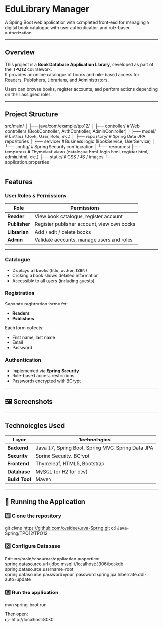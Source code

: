 # EduLibrary Manager

A Spring Boot web application with completed front-end for managing a digital book catalogue with user authentication and role-based authorization.

---

## Overview

This project is a **Book Database Application Library**, developed as part of the **TPO12** coursework.  
It provides an online catalogue of books and role-based access for Readers, Publishers, Librarians, and Administrators.

Users can browse books, register accounts, and perform actions depending on their assigned roles.

---

## Project Structure

src/main/
│
├── java/com/example/tpo12/
│   ├── controller/       # Web controllers (BookController, AuthController, AdminController)
│   ├── model/            # Entities (Book, User, Role, etc.)
│   ├── repository/       # Spring Data JPA repositories
│   ├── service/          # Business logic (BookService, UserService)
│   └── config/           # Spring Security configuration
│
└── resources/
    ├── templates/        # Thymeleaf views (catalogue.html, login.html, register.html, admin.html, etc.)
    ├── static/           # CSS / JS / images
    └── application.properties

---

## Features

### User Roles & Permissions
| Role        | Permissions |
|--------------|-------------|
| **Reader**    | View book catalogue, register account |
| **Publisher** | Register publisher account, view own books |
| **Librarian** | Add / edit / delete books |
| **Admin**     | Validate accounts, manage users and roles |

---

### Catalogue
- Displays all books (title, author, ISBN)
- Clicking a book shows detailed information
- Accessible to all users (including guests)

### Registration
Separate registration forms for:
- **Readers**
- **Publishers**

Each form collects:
- First name, last name  
- Email  
- Password  

### Authentication
- Implemented via **Spring Security**
- Role-based access restrictions
- Passwords encrypted with BCrypt

---

## 🖼️ Screenshots

---

## Technologies Used

| Layer | Technologies |
|-------|---------------|
| **Backend** | Java 17, Spring Boot, Spring MVC, Spring Data JPA |
| **Security** | Spring Security, BCrypt |
| **Frontend** | Thymeleaf, HTML5, Bootstrap |
| **Database** | MySQL (or H2 for dev) |
| **Build Tool** | Maven |

---

## 🚀 Running the Application

### 1️⃣ Clone the repository
git clone https://github.com/ovsidee/Java-Spring.git
cd Java-Spring/TPO12/TPO12

### 2️⃣ Configure Database
Edit src/main/resources/application.properties:
spring.datasource.url=jdbc:mysql://localhost:3306/bookdb
spring.datasource.username=root
spring.datasource.password=your_password
spring.jpa.hibernate.ddl-auto=update

### 3️⃣ Run the application
mvn spring-boot:run

Then open:  
👉 http://localhost:8080
